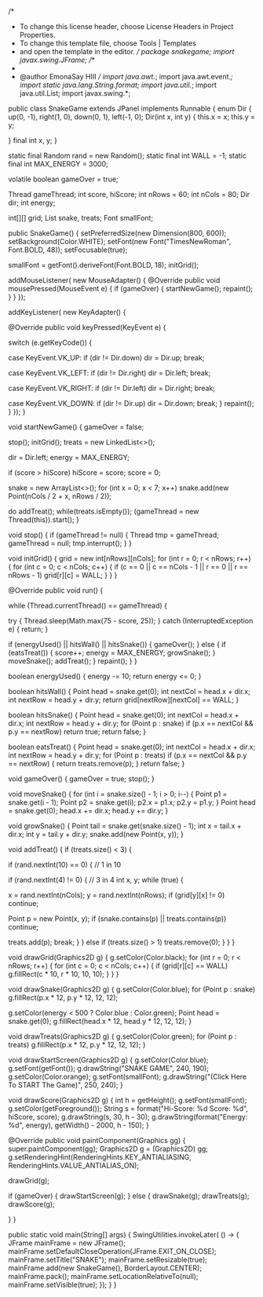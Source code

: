 /*
 * To change this license header, choose License Headers in Project Properties.
 * To change this template file, choose Tools | Templates
 * and open the template in the editor.
 */
package snakegame; 
import javax.swing.JFrame;
/**
 *
 * @author EmonaSay HIII
 */
import java.awt.*;
import java.awt.event.*;
import static java.lang.String.format;
import java.util.*;
import java.util.List;
import javax.swing.*;

public class SnakeGame extends JPanel implements Runnable { enum Dir {
up(0, -1), right(1, 0), down(0, 1), left(-1, 0); Dir(int x, int y) {
this.x = x; this.y = y;
  
}
final int x, y;
}

static final Random rand = new Random();
static final int WALL = -1;
static final int MAX_ENERGY = 3000;

volatile boolean gameOver = true;

Thread gameThread;
int score, hiScore;
int nRows = 60;
int nCols = 80;
Dir dir;
int energy;
  
int[][] grid;
List<Point> snake, treats;
Font smallFont;

public SnakeGame() {
setPreferredSize(new Dimension(800, 600));
setBackground(Color.WHITE);
setFont(new Font("TimesNewRoman", Font.BOLD, 48));
setFocusable(true);

smallFont = getFont().deriveFont(Font.BOLD, 18);
initGrid();

addMouseListener(
new MouseAdapter() {
@Override
public void mousePressed(MouseEvent e) {
if (gameOver) {
startNewGame();
repaint();
}
}
});

addKeyListener(
new KeyAdapter() {

@Override
public void keyPressed(KeyEvent e) {

switch (e.getKeyCode()) {

case KeyEvent.VK_UP:
if (dir != Dir.down)
dir = Dir.up;
break;

case KeyEvent.VK_LEFT:
if (dir != Dir.right)
dir = Dir.left;
break;

case KeyEvent.VK_RIGHT:
if (dir != Dir.left)
dir = Dir.right;
break;

case KeyEvent.VK_DOWN:
if (dir != Dir.up)
dir = Dir.down;
break;
}
repaint();
}
});
}
  

void startNewGame() {
gameOver = false;

stop();
initGrid();
treats = new LinkedList<>();

dir = Dir.left;
energy = MAX_ENERGY;

if (score > hiScore)
hiScore = score;
score = 0;

snake = new ArrayList<>();
for (int x = 0; x < 7; x++)
snake.add(new Point(nCols / 2 + x, nRows / 2));

do
addTreat();
while(treats.isEmpty());
(gameThread = new Thread(this)).start();
}

void stop() {
if (gameThread != null) {
Thread tmp = gameThread;
gameThread = null;
tmp.interrupt();
}
}

void initGrid() {
grid = new int[nRows][nCols];
for (int r = 0; r < nRows; r++) {
for (int c = 0; c < nCols; c++) {
if (c == 0 || c == nCols - 1 || r == 0 || r == nRows - 1)
grid[r][c] = WALL;
}
}
}
  
  

@Override
public void run() {

while (Thread.currentThread() == gameThread) {

try {
Thread.sleep(Math.max(75 - score, 25));
} catch (InterruptedException e) {
return;
}

if (energyUsed() || hitsWall() || hitsSnake()) {
gameOver();
} else {
if (eatsTreat()) {
score++;
energy = MAX_ENERGY;
growSnake();
}
moveSnake();
addTreat();
}
repaint();
}
}

boolean energyUsed() {
energy -= 10;
return energy <= 0;
}

boolean hitsWall() {
Point head = snake.get(0);
int nextCol = head.x + dir.x;
int nextRow = head.y + dir.y;
return grid[nextRow][nextCol] == WALL;
}

boolean hitsSnake() {
Point head = snake.get(0);
int nextCol = head.x + dir.x;
int nextRow = head.y + dir.y;
for (Point p : snake)
if (p.x == nextCol && p.y == nextRow)
return true;
return false;
}

boolean eatsTreat() {
Point head = snake.get(0);
int nextCol = head.x + dir.x;
int nextRow = head.y + dir.y;
for (Point p : treats)
if (p.x == nextCol && p.y == nextRow) {
return treats.remove(p);
}
return false;
}

void gameOver() {
gameOver = true;
stop();
}

void moveSnake() {
for (int i = snake.size() - 1; i > 0; i--) {
Point p1 = snake.get(i - 1);
Point p2 = snake.get(i);
p2.x = p1.x;
p2.y = p1.y;
}
Point head = snake.get(0);
head.x += dir.x;
head.y += dir.y;
}

void growSnake() {
Point tail = snake.get(snake.size() - 1);
int x = tail.x + dir.x;
int y = tail.y + dir.y;
snake.add(new Point(x, y));
}

void addTreat() {
if (treats.size() < 3) {

if (rand.nextInt(10) == 0) { // 1 in 10

if (rand.nextInt(4) != 0) { // 3 in 4
int x, y;
while (true) {

x = rand.nextInt(nCols);
y = rand.nextInt(nRows);
if (grid[y][x] != 0)
continue;

Point p = new Point(x, y);
if (snake.contains(p) || treats.contains(p))
continue;

treats.add(p);
break;
}
} else if (treats.size() > 1)
treats.remove(0);
}
}
}

void drawGrid(Graphics2D g) {
g.setColor(Color.black);
for (int r = 0; r < nRows; r++) {
for (int c = 0; c < nCols; c++) {
if (grid[r][c] == WALL)
g.fillRect(c * 10, r * 10, 10, 10);
}
}
}

void drawSnake(Graphics2D g) {
g.setColor(Color.blue);
for (Point p : snake)
g.fillRect(p.x * 12, p.y * 12, 12, 12);

g.setColor(energy < 500 ? Color.blue : Color.green);
Point head = snake.get(0);
g.fillRect(head.x * 12, head.y * 12, 12, 12);
}

void drawTreats(Graphics2D g) {
g.setColor(Color.green);
for (Point p : treats)
g.fillRect(p.x * 12, p.y * 12, 12, 12);
}

void drawStartScreen(Graphics2D g) {
g.setColor(Color.blue);
g.setFont(getFont());
g.drawString("SNAKE GAME", 240, 190);
g.setColor(Color.orange);
g.setFont(smallFont);
g.drawString("(Click Here To START The Game)", 250, 240);
}

void drawScore(Graphics2D g) {
int h = getHeight();
g.setFont(smallFont);
g.setColor(getForeground());
String s = format("Hi-Score: %d Score: %d", hiScore, score);
g.drawString(s, 30, h - 30);
g.drawString(format("Energy: %d", energy), getWidth() - 2000, h - 150);
}

@Override
public void paintComponent(Graphics gg) {
super.paintComponent(gg);
Graphics2D g = (Graphics2D) gg;
g.setRenderingHint(RenderingHints.KEY_ANTIALIASING,
RenderingHints.VALUE_ANTIALIAS_ON);

drawGrid(g);

if (gameOver) {
drawStartScreen(g);
} else {
drawSnake(g);
drawTreats(g);
drawScore(g);
  
}
}

public static void main(String[] args) {
SwingUtilities.invokeLater(
() -> {
JFrame mainFrame = new JFrame();
mainFrame.setDefaultCloseOperation(JFrame.EXIT_ON_CLOSE);
mainFrame.setTitle("SNAKE");
mainFrame.setResizable(true);
mainFrame.add(new SnakeGame(), BorderLayout.CENTER);
mainFrame.pack();
mainFrame.setLocationRelativeTo(null);
mainFrame.setVisible(true);
});
}
}

